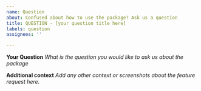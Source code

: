 ```yaml
---
name: Question
about: Confused about how to use the package? Ask us a question
title: QUESTION - [your question title here]
labels: question
assignees: ''

---
```


**Your Question**
*What is the question you would like to ask us about the package*

**Additional context**
*Add any other context or screenshots about the feature request here.*
